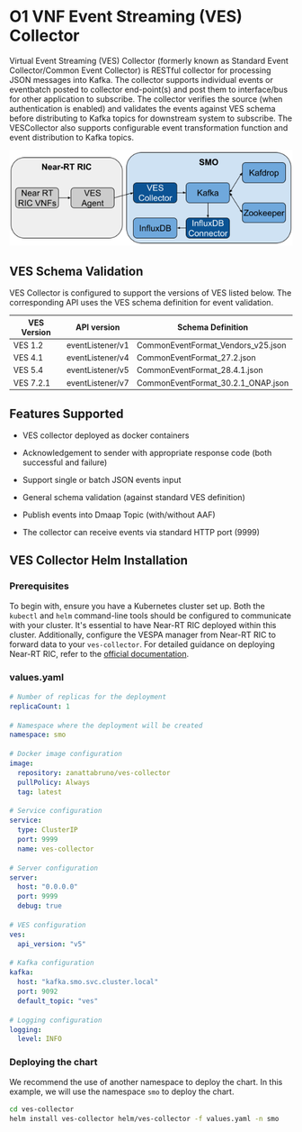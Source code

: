 # O1 VNF Event Streaming (VES) Collector
Virtual Event Streaming (VES) Collector (formerly known as Standard Event Collector/Common Event Collector) is RESTful collector for processing JSON messages into Kafka. The collector supports individual events or eventbatch posted to collector end-point(s) and post them to interface/bus for other application to subscribe. The collector verifies the source (when authentication is enabled) and validates the events against VES schema before distributing to Kafka topics for downstream system to subscribe. The VESCollector also supports configurable event transformation function and event distribution to Kafka topics.

![Alt text](images/VES-O1.png "Basic VES Collector Architecture")

## VES Schema Validation

VES Collector is configured to support the versions of VES listed below. The corresponding API uses the VES schema definition for event validation.

| VES Version | API version      | Schema Definition                          |
|-------------|------------------|--------------------------------------------|
| VES 1.2     | eventListener/v1 | CommonEventFormat_Vendors_v25.json         |
| VES 4.1     | eventListener/v4 | CommonEventFormat_27.2.json                |
| VES 5.4     | eventListener/v5 | CommonEventFormat_28.4.1.json              |
| VES 7.2.1   | eventListener/v7 | CommonEventFormat_30.2.1_ONAP.json         |


## Features Supported
- VES collector deployed as docker containers

- Acknowledgement to sender with appropriate response code (both successful and failure)

- Support single or batch JSON events input

- General schema validation (against standard VES definition)

- Publish events into Dmaap Topic (with/without AAF)

- The collector can receive events via standard HTTP port (9999)

## VES Collector Helm Installation

### Prerequisites
To begin with, ensure you have a Kubernetes cluster set up. Both the `kubectl` and `helm` command-line tools should be configured to communicate with your cluster. It's essential to have Near-RT RIC deployed within this cluster. Additionally, configure the VESPA manager from Near-RT RIC to forward data to your `ves-collector`. For detailed guidance on deploying Near-RT RIC, refer to the [official documentation](https://docs.o-ran-sc.org/projects/o-ran-sc-ric-plt-ric-dep/en/latest/installation-guides.html).
### values.yaml
```yaml
# Number of replicas for the deployment
replicaCount: 1

# Namespace where the deployment will be created
namespace: smo

# Docker image configuration
image:
  repository: zanattabruno/ves-collector
  pullPolicy: Always
  tag: latest

# Service configuration
service:
  type: ClusterIP
  port: 9999
  name: ves-collector

# Server configuration
server:
  host: "0.0.0.0"
  port: 9999
  debug: true

# VES configuration
ves:
  api_version: "v5"

# Kafka configuration
kafka:
  host: "kafka.smo.svc.cluster.local"
  port: 9092
  default_topic: "ves"

# Logging configuration
logging:
  level: INFO
```
### Deploying the chart
We recommend the use of another namespace to deploy the chart. In this example, we will use the namespace `smo` to deploy the chart.

```bash
cd ves-collector
helm install ves-collector helm/ves-collector -f values.yaml -n smo
```